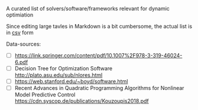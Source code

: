 A curated list of solvers/software/frameworks relevant for dynamic optimiation

Since editing large tavles in Markdown is a bit cumbersome, the actual list is in [csv](list.csv) form

Data-sources:
 * [ ] https://link.springer.com/content/pdf/10.1007%2F978-3-319-46024-6.pdf
 * [ ] Decision Tree for Optimization Software http://plato.asu.edu/sub/nlores.html
 * [ ] https://web.stanford.edu/~boyd/software.html
 * [ ] Recent Advances in Quadratic Programming Algorithms for Nonlinear Model Predictive Control https://cdn.syscop.de/publications/Kouzoupis2018.pdf

